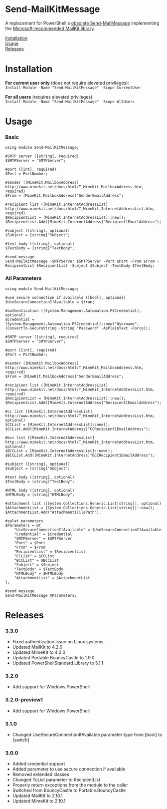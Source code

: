 # Send-MailKitMessage

A replacement for PowerShell's [obsolete Send-MailMessage](https://docs.microsoft.com/en-us/powershell/module/microsoft.powershell.utility/send-mailmessage?view=powershell-7.1#description) implementing the [Microsoft-recommended MailKit library](https://docs.microsoft.com/en-us/dotnet/api/system.net.mail.smtpclient?view=net-5.0#remarks).

[Installation](#installation)<br />
[Usage](#usage)<br />
[Releases](#releases)<br />

# <a id="installation" />Installation  

**For current user only** (does not require elevated privileges):<br />
```Install-Module -Name "Send-MailKitMessage" -Scope CurrentUser```  
 
**For all users** (requires elevated privileges):<br />
```Install-Module -Name "Send-MailKitMessage" -Scope AllUsers```  

# <a id="usage" />Usage
### Basic
```
using module Send-MailKitMessage;

#SMTP server ([string], required)
$SMTPServer = "SMTPServer";

#port ([int], required)
$Port = PortNumber;

#sender ([MimeKit.MailboxAddress] http://www.mimekit.net/docs/html/T_MimeKit_MailboxAddress.htm, required)
$From = [MimeKit.MailboxAddress]"SenderEmailAddress";

#recipient list ([MimeKit.InternetAddressList] http://www.mimekit.net/docs/html/T_MimeKit_InternetAddressList.htm, required)
$RecipientList = [MimeKit.InternetAddressList]::new();
$RecipientList.Add([MimeKit.InternetAddress]"Recipient1EmailAddress");

#subject ([string], optional)
$Subject = [string]"Subject";

#text body ([string], optional)
$TextBody = [string]"TextBody";

#send message
Send-MailKitMessage -SMTPServer $SMTPServer -Port $Port -From $From -RecipientList $RecipientList -Subject $Subject -TextBody $TextBody;

```

### All Parameters

```
using module Send-MailKitMessage;

#use secure connection if available ([bool], optional)
$UseSecureConnectionIfAvailable = $true;

#authentication ([System.Management.Automation.PSCredential], optional)
$Credential = [System.Management.Automation.PSCredential]::new("Username", (ConvertTo-SecureString -String "Password" -AsPlainText -Force));

#SMTP server ([string], required)
$SMTPServer = "SMTPServer";

#port ([int], required)
$Port = PortNumber;

#sender ([MimeKit.MailboxAddress] http://www.mimekit.net/docs/html/T_MimeKit_MailboxAddress.htm, required)
$From = [MimeKit.MailboxAddress]"SenderEmailAddress";

#recipient list ([MimeKit.InternetAddressList] http://www.mimekit.net/docs/html/T_MimeKit_InternetAddressList.htm, required)
$RecipientList = [MimeKit.InternetAddressList]::new();
$RecipientList.Add([MimeKit.InternetAddress]"Recipient1EmailAddress");

#cc list ([MimeKit.InternetAddressList] http://www.mimekit.net/docs/html/T_MimeKit_InternetAddressList.htm, optional)
$CCList = [MimeKit.InternetAddressList]::new();
$CCList.Add([MimeKit.InternetAddress]"CCRecipient1EmailAddress");

#bcc list ([MimeKit.InternetAddressList] http://www.mimekit.net/docs/html/T_MimeKit_InternetAddressList.htm, optional)
$BCCList = [MimeKit.InternetAddressList]::new();
$BCCList.Add([MimeKit.InternetAddress]"BCCRecipient1EmailAddress");

#subject ([string], optional)
$Subject = [string]"Subject";

#text body ([string], optional)
$TextBody = [string]"TextBody";

#HTML body ([string], optional)
$HTMLBody = [string]"HTMLBody";

#attachment list ([System.Collections.Generic.List[string]], optional)
$AttachmentList = [System.Collections.Generic.List[string]]::new();
$AttachmentList.Add("Attachment1FilePath");

#splat parameters
$Parameters = @{
    "UseSecureConnectionIfAvailable" = $UseSecureConnectionIfAvailable    
    "Credential" = $Credential
    "SMTPServer" = $SMTPServer
    "Port" = $Port
    "From" = $From
    "RecipientList" = $RecipientList
    "CCList" = $CCList
    "BCCList" = $BCCList
    "Subject" = $Subject
    "TextBody" = $TextBody
    "HTMLBody" = $HTMLBody
    "AttachmentList" = $AttachmentList
};

#send message
Send-MailKitMessage @Parameters;
```

# <a id="releases" />Releases
### 3.3.0
* Fixed authentication issue on Linux systems
* Updated MailKit to 4.2.0
* Updated MimeKit to 4.2.0
* Updated Portable.BouncyCastle to 1.9.0
* Updated PowerShellStandard.Library to 5.1.1

### 3.2.0
* Add support for Windows PowerShell

### 3.2.0-preview1
* Add support for Windows PowerShell

### 3.1.0
* Changed UseSecureConnectionIfAvailable parameter type from [bool] to [switch]

### 3.0.0
* Added credential support
* Added parameter to use secure connection if available
* Removed extended classes
* Changed ToList parameter to RecipientList
* Properly return exceptions from the module to the caller
* Switched from BouncyCastle to Portable.BouncyCastle
* Updated MailKit to 2.10.1
* Updated MimeKit to 2.10.1
